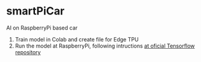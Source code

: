 # smartPiCar
AI on RaspberryPi based car

1. Train model in Colab and create file for Edge TPU
2. Run the model at RaspberryPi, following intructions [at oficial Tensorflow repository](https://github.com/tensorflow/examples/tree/master/lite/examples/object_detection/raspberry_pi)
